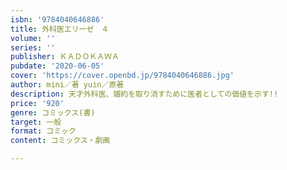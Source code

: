 ```yaml
---
isbn: '9784040646886'
title: 外科医エリーゼ　４
volume: ''
series: ''
publisher: ＫＡＤＯＫＡＷＡ
pubdate: '2020-06-05'
cover: 'https://cover.openbd.jp/9784040646886.jpg'
author: mini／著 yuin／原著
description: 天才外科医、婚約を取り消すために医者としての価値を示す!!
price: '920'
genre: コミックス(書)
target: 一般
format: コミック
content: コミックス・劇画

---
```

